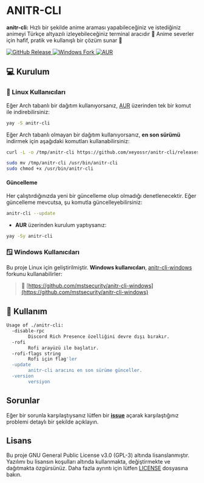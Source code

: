 <div>
 
 # ANITR-CLI
  **anitr-cli:** Hızlı bir şekilde anime araması yapabileceğiniz ve istediğiniz animeyi Türkçe altyazılı izleyebileceğiniz terminal aracıdır 💫 Anime severler için hafif, pratik ve kullanışlı bir çözüm sunar 🚀

  <p>
    <a href="https://github.com/xeyossr/anitr-cli/releases">
      <img src="https://img.shields.io/github/v/release/xeyossr/anitr-cli?style=for-the-badge&include_prereleases&label=GitHub%20Release" alt="GitHub Release">
    </a>
    <a href="https://github.com/mstsecurity/anitr-cli-windows">
      <img src="https://img.shields.io/github/v/release/mstsecurity/anitr-cli-windows?include_prereleases&display_name=release&label=Windows%20Fork&style=for-the-badge" alt="Windows Fork">
    </a>
    <a href="https://aur.archlinux.org/packages/anitr-cli">
      <img src="https://img.shields.io/aur/version/anitr-cli?style=for-the-badge" alt="AUR">
    </a>
  </p>
</div>

## 💻 Kurulum

### 🐧 Linux Kullanıcıları

Eğer Arch tabanlı bir dağıtım kullanıyorsanız, [AUR](https://aur.archlinux.org/packages/anitr-cli) üzerinden tek bir komut ile indirebilirsiniz:

```bash
yay -S anitr-cli
```

Eğer Arch tabanlı olmayan bir dağıtım kullanıyorsanız, **en son sürümü** indirmek için aşağıdaki komutları kullanabilirsiniz:
```bash
curl -L -o /tmp/anitr-cli https://github.com/xeyossr/anitr-cli/releases/latest/download/anitr-cli

sudo mv /tmp/anitr-cli /usr/bin/anitr-cli
sudo chmod +x /usr/bin/anitr-cli
```

#### Güncelleme

Her çalıştırdığınızda yeni bir güncelleme olup olmadığı denetlenecektir. Eğer güncelleme mevcutsa, şu komutla güncelleyebilirsiniz:
```bash
anitr-cli --update
```

- **AUR** üzerinden kurulum yaptıysanız:
```bash
yay -Sy anitr-cli
```


### 🪟 Windows Kullanıcıları

Bu proje Linux için geliştirilmiştir. **Windows kullanıcıları**, [anitr-cli-windows](https://github.com/mstsecurity/anitr-cli-windows) forkunu kullanabilirler:

> 🔗 [https://github.com/mstsecurity/anitr-cli-windows](https://github.com/mstsecurity/anitr-cli-windows)

## 👾 Kullanım

```bash
Usage of ./anitr-cli:
  -disable-rpc
    	Discord Rich Presence özelliğini devre dışı bırakır.
  -rofi
    	Rofi arayüzü ile başlatır.
  -rofi-flags string
    	Rofi için flag'ler
  -update
    	anitr-cli aracını en son sürüme günceller.
  -version
    	versiyon
```

## Sorunlar

Eğer bir sorunla karşılaştıysanız lütfen bir [**issue**](https://github.com/xeyossr/anitr-cli/issue) açarak karşılaştığınız problemi detaylı bir şekilde açıklayın.

## Lisans

Bu proje GNU General Public License v3.0 (GPL-3) altında lisanslanmıştır. Yazılımı bu lisansın koşulları altında kullanmakta, değiştirmekte ve dağıtmakta özgürsünüz. Daha fazla ayrıntı için lütfen [LICENSE](LICENSE) dosyasına bakın.
